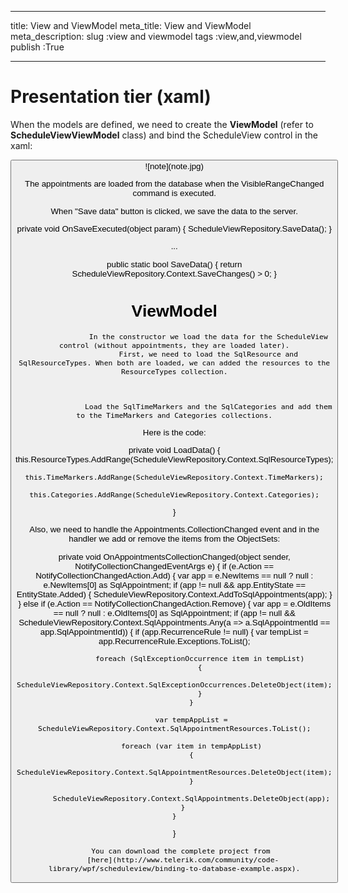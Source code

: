 ___
title: View and ViewModel
meta_title: View and ViewModel
meta_description: 
slug :view and viewmodel
tags :view,and,viewmodel
publish :True
___


# Presentation tier (xaml)

When the models are defined, we need to create the __ViewModel__ (refer to __ScheduleViewViewModel__ class) and bind the ScheduleView control in the xaml:


<Grid x:Name="LayoutRoot" Background="White">
	<Grid.RowDefinitions>
		<RowDefinition Height="*"/>
		<RowDefinition Height="Auto"/>
	</Grid.RowDefinitions>
	<telerik:RadBusyIndicator IsBusy="{Binding IsLoading}">
		<telerik:RadScheduleView Grid.Row="0"	 
			AppointmentsSource="{Binding Appointments}"
			ResourceTypesSource="{Binding ResourceTypes}"
			TimeMarkersSource="{Binding TimeMarkers}"
			CategoriesSource="{Binding Categories}"
			VisibleRangeChangedCommand="{Binding VisibleRangeChanged}"
			VisibleRangeChangedCommandParameter="{Binding VisibleRange, RelativeSource={RelativeSource Self}}">
			<telerik:RadScheduleView.ViewDefinitions>
				<telerik:WeekViewDefinition />
				<telerik:MonthViewDefinition  />
				<telerik:TimelineViewDefinition />
			</telerik:RadScheduleView.ViewDefinitions>
			<telerik:RadScheduleView.GroupDescriptionsSource>
				<telerik:GroupDescriptionCollection>
					<telerik:DateGroupDescription />
					<telerik:ResourceGroupDescription ResourceType="Level" ShowNullGroup="True" />
					<telerik:ResourceGroupDescription ResourceType="Speaker" ShowNullGroup="True" />
				</telerik:GroupDescriptionCollection>
			</telerik:RadScheduleView.GroupDescriptionsSource>
		</telerik:RadScheduleView>
	</telerik:RadBusyIndicator>
	<Button Grid.Row="1" Content="Save data" HorizontalAlignment="Center" Command="{Binding SaveCommand}" VerticalAlignment="Center"/>
</Grid>
    ![note](note.jpg)
    	

The appointments are loaded from the database when the VisibleRangeChanged command is executed.

When "Save data" button is clicked, we save the data to the server.


private void OnSaveExecuted(object param) 
{
	ScheduleViewRepository.SaveData();
}

...

public static bool SaveData()
{
	return ScheduleViewRepository.Context.SaveChanges() > 0;
}

# ViewModel


					In the constructor we load the data for the ScheduleView control (without appointments, they are loaded later).
					First, we need to load the SqlResource and SqlResourceTypes. When both are loaded, we can added the resources to the ResourceTypes collection.
				


					Load the SqlTimeMarkers and the SqlCategories and add them to the TimeMarkers and Categories collections.
				

Here is the code:


private void LoadData()
{
	this.ResourceTypes.AddRange(ScheduleViewRepository.Context.SqlResourceTypes);

	this.TimeMarkers.AddRange(ScheduleViewRepository.Context.TimeMarkers);

	this.Categories.AddRange(ScheduleViewRepository.Context.Categories);
}

Also, we need to handle the Appointments.CollectionChanged event and in the handler we add or remove the items from the ObjectSets:
        


private void OnAppointmentsCollectionChanged(object sender, NotifyCollectionChangedEventArgs e)
{
	if (e.Action == NotifyCollectionChangedAction.Add)
	{
		var app = e.NewItems == null ? null : e.NewItems[0] as SqlAppointment;
		if (app != null && app.EntityState == EntityState.Added)
		{
			ScheduleViewRepository.Context.AddToSqlAppointments(app);
		}
	}
	else if (e.Action == NotifyCollectionChangedAction.Remove)
	{
		var app = e.OldItems == null ? null : e.OldItems[0] as SqlAppointment;
		if (app != null && ScheduleViewRepository.Context.SqlAppointments.Any(a => a.SqlAppointmentId == app.SqlAppointmentId))
		{
			if (app.RecurrenceRule != null)
			{
				var tempList = app.RecurrenceRule.Exceptions.ToList();

				foreach (SqlExceptionOccurrence item in tempList)
				{
					ScheduleViewRepository.Context.SqlExceptionOccurrences.DeleteObject(item);
				}
			}

			var tempAppList = ScheduleViewRepository.Context.SqlAppointmentResources.ToList();

			foreach (var item in tempAppList)
			{
				ScheduleViewRepository.Context.SqlAppointmentResources.DeleteObject(item);
			}

			ScheduleViewRepository.Context.SqlAppointments.DeleteObject(app);
		}
	}
}


        You can download the complete project from 
        [here](http://www.telerik.com/community/code-library/wpf/scheduleview/binding-to-database-example.aspx).
        
